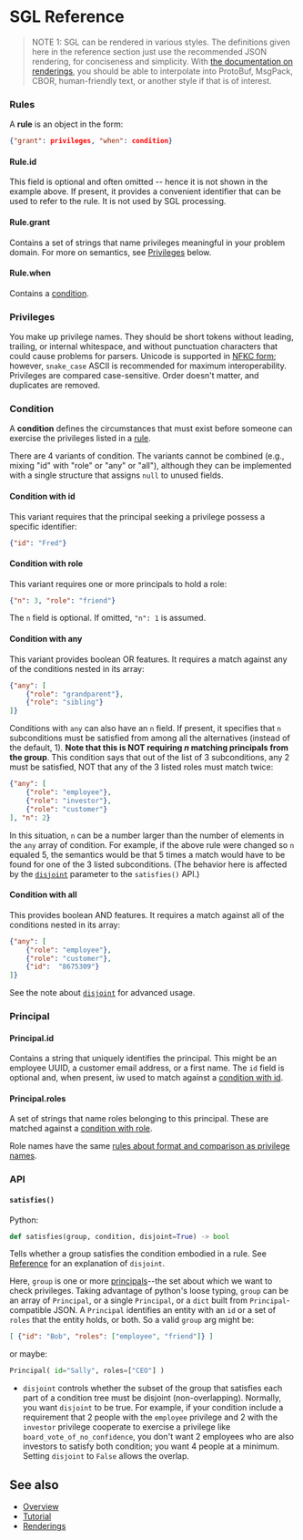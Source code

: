 # SGL Reference

>NOTE 1: SGL can be rendered in various styles. The definitions given
here in the reference section just use the recommended JSON rendering,
for conciseness and simplicity. With [the documentation on renderings](
https://dhh1128.github.io/sgl/docs/renderings.html), you should be able
to interpolate into ProtoBuf, MsgPack, CBOR, human-friendly text, or
another style if that is of interest.

### Rules
A __rule__ is an object in the form:

```JSON
{"grant": privileges, "when": condition}
```

#### Rule.id
This field is optional and often omitted -- hence it is not shown in the
example above. If present, it provides a convenient identifier that can
be used to refer to the rule. It is not used by SGL processing.

#### Rule.grant
Contains a set of strings that name privileges meaningful in your
problem domain. For more on semantics, see [Privileges](#privileges)
below.

#### Rule.when
Contains a [condition](#condition).
 
### Privileges
You make up privilege names. They should be short tokens without leading,
trailing, or internal whitespace, and without punctuation characters
that could cause problems for parsers. Unicode is supported in [NFKC
form](https://unicode.org/reports/tr15/); however, `snake_case` ASCII is
recommended for maximum interoperability. Privileges are compared
case-sensitive. Order doesn't matter, and duplicates are removed.

### Condition
A __condition__ defines the circumstances that must exist before someone
can exercise the privileges listed in a [rule]( #rules).

There are 4 variants of condition. The variants cannot be combined (e.g.,
mixing "id" with "role" or "any" or "all"), although they can be
implemented with a single structure that assigns `null` to unused fields.

#### Condition with id
This variant requires that the principal seeking a privilege possess a
specific identifier:
 
```JSON
{"id": "Fred"}
```
    
#### Condition with role
This variant requires one or more principals to hold a role:
 
```JSON
{"n": 3, "role": "friend"}
```

The `n` field is optional. If omitted, `"n": 1` is assumed.
    
#### Condition with any
This variant provides boolean OR features. It requires a match against
any of the conditions nested in its array:

```JSON
{"any": [
    {"role": "grandparent"},
    {"role": "sibling"}
]}
```

Conditions with `any` can also have an `n` field. If present, it specifies
that `n` subconditions must be satisfied from among all the alternatives
(instead of the default, 1). __Note that this is NOT requiring *n*
matching principals from the group__. This condition says that out of
the list of 3 subconditions, any 2 must be satisfied, NOT that any of the
3 listed roles must match twice:
    
```JSON
{"any": [
    {"role": "employee"},
    {"role": "investor"},
    {"role": "customer"}
], "n": 2}
```

In this situation, `n` can be a number larger than the number of elements
in the `any` array of condition. For example, if the above rule were
changed so `n` equaled 5, the semantics would be that 5 times a match
would have to be found for one of the 3 listed subconditions. (The behavior
here is affected by the [`disjoint`](#disjoint) parameter to the 
`satisfies()` API.)

#### Condition with all
This provides boolean AND features. It requires a match against all of
the conditions nested in its array:

```JSON
{"any": [
    {"role": "employee"},
    {"role": "customer"},
    {"id":  "8675309"}
]}
```

See the note about [`disjoint`](#disjoint) for advanced usage.

### Principal

#### Principal.id
Contains a string that uniquely identifies the principal. This might be
an employee UUID, a customer email address, or a first name. The `id`
field is optional and, when present, iw used to match against a [
condition with id](#condition-with-id).

#### Principal.roles
A set of strings that name roles belonging to this principal.
These are matched against a [condition with role](#condition-with-role).

Role names have the same [rules about format and comparison as privilege
names](#privileges).

### API

#### `satisfies()`

Python:

```python
def satisfies(group, condition, disjoint=True) -> bool  
```

Tells whether a group satisfies the condition embodied in a rule.
See [Reference](reference.md#satisfies) for an explanation of `disjoint`.

Here, `group` is one or more [principals](#principal)--the set about
which we want to check privileges. Taking advantage of python's loose
typing, `group` can be an array of `Principal`, or a single `Principal`,
or a `dict` built from `Principal`-compatible JSON. A `Principal`
identifies an entity with an `id` or a set of `roles` that the entity
holds, or both. So a valid `group` arg might be:

```JSON
[ {"id": "Bob", "roles": ["employee", "friend"]} ]
```

or maybe:

```python
Principal( id="Sally", roles=["CEO"] )
```
[disjoing]: #disjoint

* `disjoint` controls whether the subset of the group that satisfies
each part of a condition tree must be disjoint (non-overlapping). Normally,
you want `disjoint` to be true. For example, if your condition include
a requirement that 2 people with the `employee` privilege and 2 with
the `investor` privilege cooperate to exercise a privilege like
`board_vote_of_no_confidence`, you don't want 2 employees who are also
investors to satisfy both condition; you want 4 people at a minimum.
Setting `disjoint` to `False` allows the overlap.

## See also
* [Overview](../README.md)
* [Tutorial](tutorial.md)
* [Renderings](renderings.md)